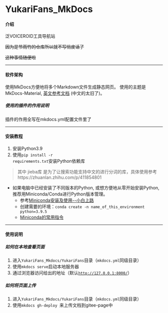 # YukariFans_MkDocs

#### 介绍

<!-- **以下是 Gitee 平台说明，您可以替换此简介**
Gitee 是 OSCHINA 推出的基于 Git 的代码托管平台（同时支持 SVN）。专为开发者提供稳定、高效、安全的云端软件开发协作平台
无论是个人、团队、或是企业，都能够用 Gitee 实现代码托管、项目管理、协作开发。企业项目请看 [https://gitee.com/enterprises](https://gitee.com/enterprises) -->
泛VOICEROID工具导航站

~~因为是节雨竹的仓库所以就不写俏皮话了~~

~~这种事情随便啦~~

---

#### 软件架构

使用MkDocs方便地将多个Markdown文件生成静态网页。
使用的主题是MkDocs-Material, [英文参考文档](https://squidfunk.github.io/mkdocs-material/) (中文的太旧了)。

##### 使用的插件的作用说明

插件的作用全写在mkdocs.yml配置文件里了

---

#### 安装教程

1.  安装Python3.9
2.  使用<code>pip install -r requirements.txt</code>安装Python依赖库

> 其中 jieba库 是为了让搜索功能支持中文的进行分词的库，具体使用参考https://zhuanlan.zhihu.com/p/411854801


* 如果电脑中已经安装了不同版本的Python, 或想方便地从零开始安装Python, 推荐用Miniconda/Conda进行Python版本管理。
  * 参考[Miniconda安装及使用--小白上路](https://zhuanlan.zhihu.com/p/133494097)
  * 创建需要的环境：`conda create -n name_of_this_environment python=3.9.5 `
  * [Miniconda的常用指令](https://zhuanlan.zhihu.com/p/386906874)

---

#### 使用说明

##### 如何在本地查看页面

1.  进入<code>YukariFans_Mkdocs/YukariFans</code>目录（<code>mkdocs.yml</code>同级目录）
2.  使用<code>mkdocs serve</code>启动本地服务器
3.  通过浏览器访问给出的地址（默认<code>http://127.0.0.1:8000/</code>）

##### 如何将页面上传

1.  进入<code>YukariFans_Mkdocs/YukariFans</code>目录（<code>mkdocs.yml</code>同级目录）
2.  使用`mkdocs gh-deploy
`来上传文档到gitee-page中

<!-- #### 参与贡献

1.  Fork 本仓库
2.  新建 Feat_xxx 分支
3.  提交代码
4.  新建 Pull Request


#### 特技

1.  使用 Readme\_XXX.md 来支持不同的语言，例如 Readme\_en.md, Readme\_zh.md
2.  Gitee 官方博客 [blog.gitee.com](https://blog.gitee.com)
3.  你可以 [https://gitee.com/explore](https://gitee.com/explore) 这个地址来了解 Gitee 上的优秀开源项目
4.  [GVP](https://gitee.com/gvp) 全称是 Gitee 最有价值开源项目，是综合评定出的优秀开源项目
5.  Gitee 官方提供的使用手册 [https://gitee.com/help](https://gitee.com/help)
6.  Gitee 封面人物是一档用来展示 Gitee 会员风采的栏目 [https://gitee.com/gitee-stars/](https://gitee.com/gitee-stars/)
-->